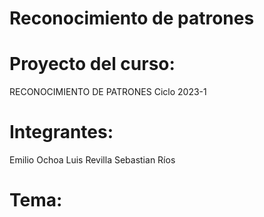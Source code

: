 # Reconocimiento de patrones


# Proyecto del curso: 
RECONOCIMIENTO DE PATRONES
Ciclo 2023-1

#  Integrantes: 
Emilio Ochoa
Luis Revilla
Sebastian Ríos


# Tema:
